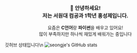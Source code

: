 
<!--
**seongje4954/seongje4954** is a ✨ _special_ ✨ repository because its `README.md` (this file) appears on your GitHub profile.

Here are some ideas to get you started:

- 🔭 I’m currently working on ...
- 🌱 I’m currently learning ...
- 👯 I’m looking to collaborate on ...
- 🤔 I’m looking for help with ...
- 💬 Ask me about ...
- 📫 How to reach me: ...
- 😄 Pronouns: ...
- ⚡ Fun fact: ...
-->

<h3 align="center">👋 안녕하세요!<br>저는 서원대 컴공과 1학년 홍성제입니다.</h3>

<p align="center">
  요즘은 <strong>C언어</strong>랑 <strong>파이썬</strong>을 배우고 있어요!<br>
  많이 부족하지만 하나씩 재밌게 배워가는 중입니다 
</p>

깃허브 상태입니다\n ![seongje's GitHub stats](https://github-readme-stats.vercel.app/api?username=seongje4954&show_icons=true&theme=radical)
